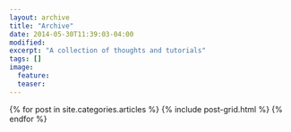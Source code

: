 ```yaml
---
layout: archive
title: "Archive"
date: 2014-05-30T11:39:03-04:00
modified:
excerpt: "A collection of thoughts and tutorials"
tags: []
image:
  feature: 
  teaser: 
---
```


<div class="tiles">
{% for post in site.categories.articles %}
  {% include post-grid.html %}
{% endfor %}
</div><!-- /.tiles -->